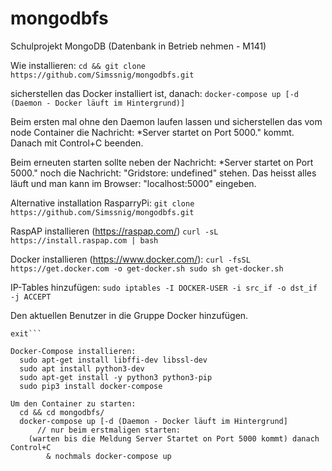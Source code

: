 # mongodbfs
Schulprojekt MongoDB (Datenbank in Betrieb nehmen - M141)


Wie installieren:
  ```cd && git clone https://github.com/Simssnig/mongodbfs.git```
  
sicherstellen das Docker installiert ist, danach: 
  ```docker-compose up [-d (Daemon - Docker läuft im Hintergrund)] ```

Beim ersten mal ohne den Daemon laufen lassen und sicherstellen das vom node Container die Nachricht: *Server startet on Port 5000." kommt.
Danach mit Control+C beenden.

Beim erneuten starten sollte neben der Nachricht: *Server startet on Port 5000." noch die Nachricht: "Gridstore: undefined" stehen. Das heisst alles läuft und man kann im Browser: "localhost:5000" eingeben.


Alternative installation RasparryPi:
  ```git clone https://github.com/Simssnig/mongodbfs.git```

RaspAP installieren (https://raspap.com/)
	```curl -sL https://install.raspap.com | bash```

Docker installieren (https://www.docker.com/):
	```curl -fsSL https://get.docker.com -o get-docker.sh
	sudo sh get-docker.sh```

IP-Tables hinzufügen:
	```sudo iptables -I DOCKER-USER -i src_if -o dst_if -j ACCEPT```
   
Den aktuellen Benutzer in die Gruppe Docker hinzufügen.
  ```sudo usermod -aG docker [aktuellen Benutzer]
  exit```

Docker-Compose installieren:
	sudo apt-get install libffi-dev libssl-dev
	sudo apt install python3-dev
	sudo apt-get install -y python3 python3-pip
	sudo pip3 install docker-compose

Um den Container zu starten:
	cd && cd mongodbfs/
	docker-compose up [-d (Daemon - Docker läuft im Hintergrund] 
		// nur beim erstmaligen starten:
      (warten bis die Meldung Server Startet on Port 5000 kommt) danach Control+C 
	      & nochmals docker-compose up
